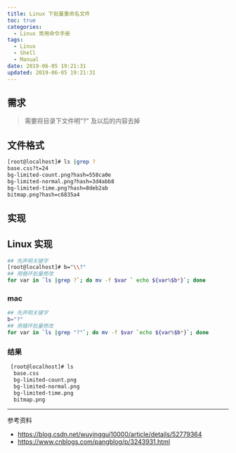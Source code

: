 ```yaml
---
title: Linux 下批量重命名文件
toc: true
categories:
  - Linux 常用命令手册
tags:
  - Linux
  - Shell
  - Manual
date: 2019-06-05 19:21:31
updated: 2019-06-05 19:21:31
---
```


## 需求
  > 需要将目录下文件明"?" 及以后的内容去掉
## 文件格式
  ```bash
  [root@localhost]# ls |grep ?
  base.css?t=24
  bg-limited-count.png?hash=558ca0e
  bg-limited-normal.png?hash=3d4abb8
  bg-limited-time.png?hash=8deb2ab
  bitmap.png?hash=c6835a4
  ```
<!-- more -->
## 实现
## Linux 实现
```bash
## 先声明关键字
[root@localhost]# b="\\?"
## 用循环批量修改
for var in `ls |grep ?`; do mv -f $var ` echo ${var%$b*}`; done
```

### mac 
```bash
## 先声明关键字
b="?"
## 用循环批量修改
for var in `ls |grep "?"`; do mv -f $var `echo ${var%$b*}`; done
```

### 结果
```bash
 [root@localhost]# ls
  base.css
  bg-limited-count.png
  bg-limited-normal.png
  bg-limited-time.png
  bitmap.png
```

---
参考资料
- https://blog.csdn.net/wuyinggui10000/article/details/52779364
- https://www.cnblogs.com/pangblog/p/3243931.html